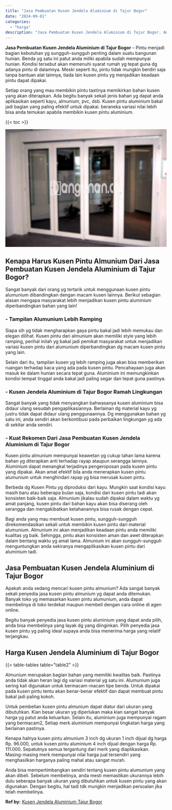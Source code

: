 ```yaml
---
title: "Jasa Pembuatan Kusen Jendela Aluminium di Tajur Bogor"
date: "2024-09-01"
categories: 
  - "harga"
description: "Jasa Pembuatan Kusen Jendela Aluminium di Tajur Bogor. Anda bisa mempertimbangkan sendiri tentang kusen pintu alumunium yang akan dibeli. Sebelum membelinya,..."
---
```


**Jasa Pembuatan Kusen Jendela Aluminium di Tajur Bogor** – Pintu menjadi bagian kebutuhan yg sungguh-sungguh penting dalam suatu bangunan hunian. Benda yg satu ini patut anda miliki apabila sudah mempunyai hunian. Kondisi tersebut akan memenuhi syarat rumah yg tepat guna dg adanya pintu di dalamnya. Meski seperti itu, pintu tidak mungkin berdiri saja tanpa bantuan alat lainnya, tiada lain kusen pintu yg menjadikan keadaan pintu dapat dipakai.

Setiap orang yang mau membikin pintu tastinya memikirkan bahan kusen yang akan diterapkan. Ada begitu banyak sekali jenis bahan yg dapat anda aplikasikan seperti kayu, almunium, pvc, dsb. Kusen pintu aluminium bakal jadi bagian yang paling efektif untuk dipakai. beraneka variasi nilai lebih bisa anda temukan apabila membikin kusen pintu aluminium.

{{< toc >}}

![Jasa Pembuatan Kusen Jendela Aluminium di Tajur Bogor](/images/harga-kusen-jendela-alumunium-20.png)

## Kenapa Harus Kusen Pintu Almunium Dari Jasa Pembuatan Kusen Jendela Aluminium di Tajur Bogor?

Sangat banyak dari orang yg tertarik untuk menggunaan kusen pintu alumunium dibandingkan dengan macam kusen lainnya. Berikut sebagian alasan mengapa masyarakat lebih menjadikan kusen pintu aluminium diperbandingkan bahan yang lain!

### \- Tampilan Alumunium Lebih Ramping

Siapa sih yg tidak mengharapkan gaya pintu bakal jadi lebih memukau dan elegan dilihat. Kusen pintu dari almunium akan memiliki style yang lebih ramping, perihal inilah yg bakal jadi pemikat masyarakat untuk menjadikan variasi kusen pintu dari alumunium diperbandingkan dg macam kusen pintu yang lain.

Selain dari itu, tampilan kusen yg lebih ramping juga akan bisa memberikan ruangan terhadap kaca yang ada pada kusen pintu. Pencahayaan juga akan masuk ke dalam hunian secara tepat guna. Aluminium ini memungkinkan kondisi tempat tinggal anda bakal jadi paling segar dan tepat guna pastinya.

### \- Kusen Jendela Aluminium di Tajur Bogor Ramah Lingkungan

Sangat banyak yang tidak menyangkan bahwasanya kusen aluminium bisa didaur ulang sesudah pengaplikasiannya. Berlainan dg material kayu yg justru tidak dapat didaur ulang penggunaannya. Dg menggunakan bahan yg satu ini, anda sendiri akan berkontibusi pada perbaikan lingkungan yg ada di sekitar anda sendiri.

### \- Kuat Rekomen Dari Jasa Pembuatan Kusen Jendela Aluminium di Tajur Bogor

Kusen pintu almunium mempunyai keawetan yg cukup tahan lama karena bahan yg diterapkan anti terhadap rayap ataupun serangga lainnya. Aluminium dapat menangkal terjadinya pengeroposan pada kusen pintu yang dipakai. Akan amat efektif bila anda menerapkan kusen pintu alumunium untuk menghindari rayap yg bisa merusak kusen pintu.

Berbeda dg Kusen Pintu yg diproduksi dari kayu. Mungkin saat kondisi kayu masih baru atau beberapa bulan saja, kondisi dari kusen pintu tadi akan konsisten baik-baik saja. Almunium jikalau sudah dipakai dalam waktu yg amat panjang, kusen pintu dari bahan kayu akan bisa diserang oleh serangga dan mengakibatkan ketahanannya bisa rusak dengan cepat.

Bagi anda yang mau membuat kusen pintu, sungguh-sungguh direkomendasikan sekali untuk membikin kusen pintu dari material alumunium. Almunium ini akan menjadikan keadaan pintu anda memiliki kualitas yg baik. Sehingga, pintu akan konsisten aman dan awet diterapkan dalam bentang waktu yg amat lama. Almunium ini akan sungguh-sungguh menguntungkan anda sekiranya mengaplikasikan kusen pintu dari aluminium tadi.

## Jasa Pembuatan Kusen Jendela Aluminium di Tajur Bogor

Apakah anda sedang mencari kusen pintu almunium? Ada sangat banyak sekali penyedia jasa kusen pintu almunium yg dapat anda ditemukan. Banyak toko yg memasarkan kusen pintu alumunium, anda dapat membelinya di toko terdekat maupun membeli dengan cara online di agen online.

Begitu banyak penyedia jasa kusen pintu aluminium yang dapat anda pilih, anda bisa membelinya yang layak dg yang diinginkan. Pilih penyedia jasa kusen pintu yg paling ideal supaya anda bisa menerima harga yang relatif terjangkau.

## Harga Kusen Jendela Aluminium di Tajur Bogor

{{< table-tables table="table2" >}}

Almunium merupakan bagian bahan yang memiliki kwalitas baik. Pastinya anda tidak akan heran lagi dg variasi material yg satu ini. Alumunium juga sering kali digunakan untuk bermacam-macam tipe benda. Untuk dipakai pada kusen pintu tentu akan benar-benar efektif dan dapat membuat pintu bakal jadi paling kokoh.

Untuk pembelian kusen pintu almunium dapat diatur dari ukuran yang dibutuhkan. Kian besar ukuran yg diperlukan maka kian sangat banyak harga yg patut anda keluarkan. Selain itu, aluminium juga mempunyai ragam yang bermacam2, Setiap merk aluminium mempunyai tingkatan harga yang berlainan pastinya.

Kenapa halnya kusen pintu almunium 3 inch dg ukuran 1 inch dijual dg harga Rp. 96.000, untuk kusen pintu aluminium 4 inch dijual dengan harga Rp. 111.000. Sepatutnya semua tergantung dari merk yang diaplikasikan. Masing-masing merk mempunyai nilai harga jual tersendiri yang menghasilkan harganya paling mahal atau sangat murah.

Anda bisa mempertimbangkan sendiri tentang kusen pintu alumunium yang akan dibeli. Sebelum membelinya, anda mesti memastikan ukurannya lebih dulu seberapa banyak ukuran yang dibutuhkan untuk kusen pintu yang akan digunakan. Dengan begitu, hal tadi tdk mungkin menjadikan persoalan jika telah membelinya.

**Ref by:** [Kusen Jendela Aluminium Tajur Bogor](https://id.wikipedia.org/wiki/Kusen)
